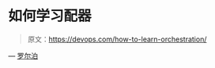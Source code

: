 # 如何学习配器

> 原文：<https://devops.com/how-to-learn-orchestration/>

— [罗尔泊](https://devops.com/author/breselman/)